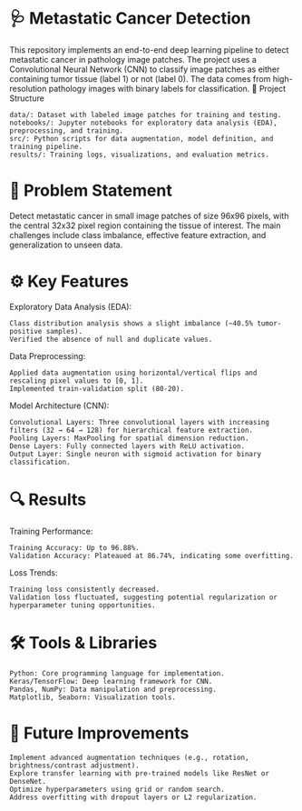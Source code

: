 # 🩺 Metastatic Cancer Detection

This repository implements an end-to-end deep learning pipeline to detect metastatic cancer in pathology image patches. The project uses a Convolutional Neural Network (CNN) to classify image patches as either containing tumor tissue (label 1) or not (label 0). The data comes from high-resolution pathology images with binary labels for classification.
📁 Project Structure

    data/: Dataset with labeled image patches for training and testing.
    notebooks/: Jupyter notebooks for exploratory data analysis (EDA), preprocessing, and training.
    src/: Python scripts for data augmentation, model definition, and training pipeline.
    results/: Training logs, visualizations, and evaluation metrics.

# 🧠 Problem Statement

Detect metastatic cancer in small image patches of size 96x96 pixels, with the central 32x32 pixel region containing the tissue of interest. The main challenges include class imbalance, effective feature extraction, and generalization to unseen data.

# ⚙️ Key Features
Exploratory Data Analysis (EDA):

    Class distribution analysis shows a slight imbalance (~40.5% tumor-positive samples).
    Verified the absence of null and duplicate values.

Data Preprocessing:

    Applied data augmentation using horizontal/vertical flips and rescaling pixel values to [0, 1].
    Implemented train-validation split (80-20).

Model Architecture (CNN):

    Convolutional Layers: Three convolutional layers with increasing filters (32 → 64 → 128) for hierarchical feature extraction.
    Pooling Layers: MaxPooling for spatial dimension reduction.
    Dense Layers: Fully connected layers with ReLU activation.
    Output Layer: Single neuron with sigmoid activation for binary classification.


# 🔍 Results
Training Performance:

    Training Accuracy: Up to 96.88%.
    Validation Accuracy: Plateaued at 86.74%, indicating some overfitting.

Loss Trends:

    Training loss consistently decreased.
    Validation loss fluctuated, suggesting potential regularization or hyperparameter tuning opportunities.

# 🛠️ Tools & Libraries

    Python: Core programming language for implementation.
    Keras/TensorFlow: Deep learning framework for CNN.
    Pandas, NumPy: Data manipulation and preprocessing.
    Matplotlib, Seaborn: Visualization tools.

# 🚀 Future Improvements

    Implement advanced augmentation techniques (e.g., rotation, brightness/contrast adjustment).
    Explore transfer learning with pre-trained models like ResNet or DenseNet.
    Optimize hyperparameters using grid or random search.
    Address overfitting with dropout layers or L2 regularization.


